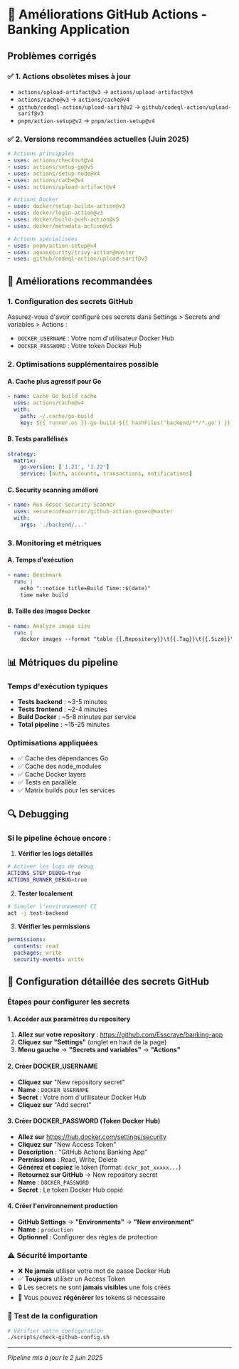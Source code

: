 # 🔧 Améliorations GitHub Actions - Banking Application

## Problèmes corrigés

### ✅ 1. Actions obsolètes mises à jour
- `actions/upload-artifact@v3` → `actions/upload-artifact@v4`
- `actions/cache@v3` → `actions/cache@v4`
- `github/codeql-action/upload-sarif@v2` → `github/codeql-action/upload-sarif@v3`
- `pnpm/action-setup@v2` → `pnpm/action-setup@v4`

### ✅ 2. Versions recommandées actuelles (Juin 2025)
```yaml
# Actions principales
- uses: actions/checkout@v4
- uses: actions/setup-go@v5
- uses: actions/setup-node@v4
- uses: actions/cache@v4
- uses: actions/upload-artifact@v4

# Actions Docker
- uses: docker/setup-buildx-action@v3
- uses: docker/login-action@v3
- uses: docker/build-push-action@v5
- uses: docker/metadata-action@v5

# Actions spécialisées
- uses: pnpm/action-setup@v4
- uses: aquasecurity/trivy-action@master
- uses: github/codeql-action/upload-sarif@v3
```

## 🚀 Améliorations recommandées

### 1. Configuration des secrets GitHub
Assurez-vous d'avoir configuré ces secrets dans Settings > Secrets and variables > Actions :
- `DOCKER_USERNAME` : Votre nom d'utilisateur Docker Hub
- `DOCKER_PASSWORD` : Votre token Docker Hub

### 2. Optimisations supplémentaires possible

#### A. Cache plus agressif pour Go
```yaml
- name: Cache Go build cache
  uses: actions/cache@v4
  with:
    path: ~/.cache/go-build
    key: ${{ runner.os }}-go-build-${{ hashFiles('backend/**/*.go') }}
```

#### B. Tests parallélisés
```yaml
strategy:
  matrix:
    go-version: ['1.21', '1.22']
    service: [auth, accounts, transactions, notifications]
```

#### C. Security scanning amélioré
```yaml
- name: Run Gosec Security Scanner
  uses: securecodewarrior/github-action-gosec@master
  with:
    args: './backend/...'
```

### 3. Monitoring et métriques

#### A. Temps d'exécution
```yaml
- name: Benchmark
  run: |
    echo "::notice title=Build Time::$(date)"
    time make build
```

#### B. Taille des images Docker
```yaml
- name: Analyze image size
  run: |
    docker images --format "table {{.Repository}}\t{{.Tag}}\t{{.Size}}"
```

## 📊 Métriques du pipeline

### Temps d'exécution typiques
- **Tests backend** : ~3-5 minutes
- **Tests frontend** : ~2-4 minutes
- **Build Docker** : ~5-8 minutes par service
- **Total pipeline** : ~15-25 minutes

### Optimisations appliquées
- ✅ Cache des dépendances Go
- ✅ Cache des node_modules
- ✅ Cache Docker layers
- ✅ Tests en parallèle
- ✅ Matrix builds pour les services

## 🔍 Debugging

### Si le pipeline échoue encore :

1. **Vérifier les logs détaillés**
```bash
# Activer les logs de debug
ACTIONS_STEP_DEBUG=true
ACTIONS_RUNNER_DEBUG=true
```

2. **Tester localement**
```bash
# Simuler l'environnement CI
act -j test-backend
```

3. **Vérifier les permissions**
```yaml
permissions:
  contents: read
  packages: write
  security-events: write
```

## 🔐 Configuration détaillée des secrets GitHub

### Étapes pour configurer les secrets

#### 1. Accéder aux paramètres du repository
1. **Allez sur votre repository** : https://github.com/Esscraye/banking-app
2. **Cliquez sur "Settings"** (onglet en haut de la page)
3. **Menu gauche** → **"Secrets and variables"** → **"Actions"**

#### 2. Créer DOCKER_USERNAME
- **Cliquez sur** "New repository secret"
- **Name** : `DOCKER_USERNAME`
- **Secret** : Votre nom d'utilisateur Docker Hub
- **Cliquez sur** "Add secret"

#### 3. Créer DOCKER_PASSWORD (Token Docker Hub)
- **Allez sur** https://hub.docker.com/settings/security
- **Cliquez sur** "New Access Token"
- **Description** : "GitHub Actions Banking App"
- **Permissions** : Read, Write, Delete
- **Générez et copiez** le token (format: `dckr_pat_xxxxx...`)
- **Retournez sur GitHub** → New repository secret
- **Name** : `DOCKER_PASSWORD`
- **Secret** : Le token Docker Hub copié

#### 4. Créer l'environnement production
- **GitHub Settings** → **"Environments"** → **"New environment"**
- **Name** : `production`
- **Optionnel** : Configurer des règles de protection

### ⚠️ Sécurité importante
- ❌ **Ne jamais** utiliser votre mot de passe Docker Hub
- ✅ **Toujours** utiliser un Access Token
- 🔒 Les secrets ne sont **jamais visibles** une fois créés
- 🔑 Vous pouvez **régénérer** les tokens si nécessaire

### 🧪 Test de la configuration
```bash
# Vérifier votre configuration
./scripts/check-github-config.sh
```

---

*Pipeline mis à jour le 2 juin 2025*
